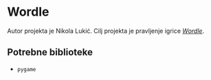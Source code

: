 # Wordle
Autor projekta je Nikola Lukić. Cilj projekta je pravljenje igrice [*Wordle*](https://en.wikipedia.org/wiki/Wordle).

## Potrebne biblioteke
- `pygame`
